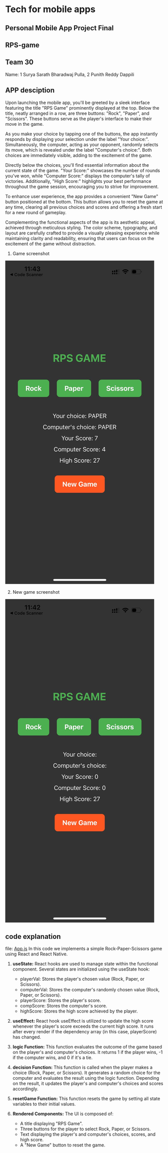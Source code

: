 # Tech for mobile apps
## Personal Mobile App Project Final 
## RPS-game
##  Team 30
Name: 
1 Surya Sarath Bharadwaj Pulla, 
2 Punith Reddy Dappili

## APP desciption
Upon launching the mobile app, you'll be greeted by a sleek interface featuring the title "RPS Game" prominently displayed at the top. Below the title, neatly arranged in a row, are three buttons: "Rock", "Paper", and "Scissors". These buttons serve as the player's interface to make their move in the game.

As you make your choice by tapping one of the buttons, the app instantly responds by displaying your selection under the label "Your choice:". Simultaneously, the computer, acting as your opponent, randomly selects its move, which is revealed under the label "Computer's choice:". Both choices are immediately visible, adding to the excitement of the game.

Directly below the choices, you'll find essential information about the current state of the game. "Your Score:" showcases the number of rounds you've won, while "Computer Score:" displays the computer's tally of victories. Additionally, "High Score:" highlights your best performance throughout the game session, encouraging you to strive for improvement.

To enhance user experience, the app provides a convenient "New Game" button positioned at the bottom. This button allows you to reset the game at any time, clearing all previous choices and scores and offering a fresh start for a new round of gameplay.

Complementing the functional aspects of the app is its aesthetic appeal, achieved through meticulous styling. The color scheme, typography, and layout are carefully crafted to provide a visually pleasing experience while maintaining clarity and readability, ensuring that users can focus on the excitement of the game without distraction.

1. Game screenshot

![images/1.jpeg](images/1.jpeg)

2. New game screenshot

![images/2.jpeg](images/2.jpeg)


## code explanation 
file: [App.js](App.js)
In this code we implements a simple Rock-Paper-Scissors game using React and React Native. 

1. **useState:** React hooks are used to manage state within the functional component. Several states are initialized using the useState hook:
   - playerVal: Stores the player's chosen value (Rock, Paper, or Scissors).
   - computerVal: Stores the computer's randomly chosen value (Rock, Paper, or Scissors).
   - playerScore: Stores the player's score.
   - compScore: Stores the computer's score.
   - highScore: Stores the high score achieved by the player.

2. **useEffect:** React hook useEffect is utilized to update the high score whenever the player's score exceeds the current high score. It runs after every render if the dependency array (in this case, playerScore) has changed.

3. **logic Function:** This function evaluates the outcome of the game based on the player's and computer's choices. It returns 1 if the player wins, -1 if the computer wins, and 0 if it's a tie.

4. **decision Function:** This function is called when the player makes a choice (Rock, Paper, or Scissors). It generates a random choice for the computer and evaluates the result using the logic function. Depending on the result, it updates the player's and computer's choices and scores accordingly.

5. **resetGame Function:** This function resets the game by setting all state variables to their initial values.

6. **Rendered Components:** The UI is composed of:
   - A title displaying "RPS Game".
   - Three buttons for the player to select Rock, Paper, or Scissors.
   - Text displaying the player's and computer's choices, scores, and high score.
   - A "New Game" button to reset the game.

